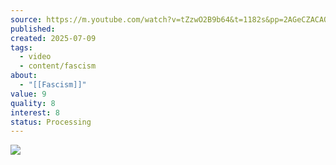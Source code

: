 ```yaml
---
source: https://m.youtube.com/watch?v=tZzwO2B9b64&t=1182s&pp=2AGeCZACAQ%3D%3D
published: 
created: 2025-07-09
tags:
  - video
  - content/fascism
about:
  - "[[Fascism]]"
value: 9
quality: 8
interest: 8
status: Processing
---
```

![](https://www.youtube.com/watch?v=tZzwO2B9b64)